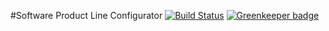#Software Product Line Configurator
[![Build Status](https://travis-ci.org/125m125/splconfigurator.svg?branch=master)](https://travis-ci.org/125m125/splconfigurator)
[![Greenkeeper badge](https://badges.greenkeeper.io/125m125/splconfigurator.svg)](https://greenkeeper.io/)
